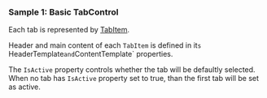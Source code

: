 ### Sample 1: Basic TabControl

Each tab is represented by [TabItem](/docs/controls/bootstrap/TabItem/{branch}).

Header and main content of each `TabItem` is defined in it`s `HeaderTemplate` and `ContentTemplate` properties.  

The `IsActive` property controls whether the tab will be defaultly selected.   
When no tab has `IsActive` property set to true, than the first tab will be set as active.